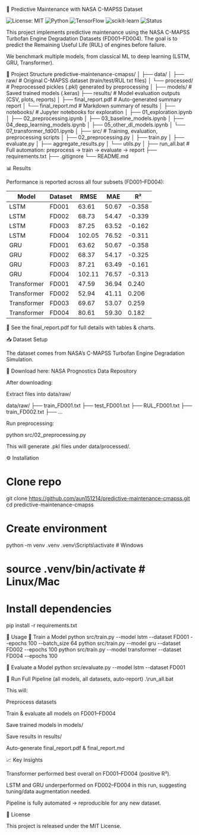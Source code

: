 🔧 Predictive Maintenance with NASA C-MAPSS Dataset

![License: MIT](https://img.shields.io/badge/License-MIT-yellow.svg)
![Python](https://img.shields.io/badge/python-3.11-blue.svg) ![TensorFlow](https://img.shields.io/badge/TensorFlow-2.x-orange.svg) ![scikit-learn](https://img.shields.io/badge/scikit--learn-1.3-green.svg) ![Status](https://img.shields.io/badge/Status-Completed-brightgreen.svg)  


This project implements predictive maintenance using the NASA C-MAPSS Turbofan Engine Degradation Datasets (FD001–FD004).
The goal is to predict the Remaining Useful Life (RUL) of engines before failure.

We benchmark multiple models, from classical ML to deep learning (LSTM, GRU, Transformer).

📂 Project Structure
predictive-maintenance-cmapss/
│
├── data/
│   ├── raw/              # Original C-MAPSS dataset (train/test/RUL txt files)
│   └── processed/        # Preprocessed pickles (.pkl) generated by preprocessing
│
├── models/               # Saved trained models (.keras)
├── results/              # Model evaluation outputs (CSV, plots, reports)
│   ├── final_report.pdf  # Auto-generated summary report
│   └── final_report.md   # Markdown summary of results
│
├── notebooks/            # Jupyter notebooks for exploration
│   ├── 01_exploration.ipynb
│   ├── 02_preprocessing.ipynb
│   ├── 03_baseline_models.ipynb
│   ├── 04_deep_learning_models.ipynb
│   ├── 05_other_dl_models.ipynb
│   └── 07_transformer_fd001.ipynb
│
├── src/                  # Training, evaluation, preprocessing scripts
│   ├── 02_preprocessing.py
│   ├── train.py
│   ├── evaluate.py
│   ├── aggregate_results.py
│   └── utils.py
│
├── run_all.bat           # Full automation: preprocess → train → evaluate → report
├── requirements.txt
├── .gitignore
└── README.md


📊 Results

Performance is reported across all four subsets (FD001–FD004):

| Model       | Dataset | RMSE   | MAE   | R²     |
| ----------- | ------- | ------ | ----- | ------ |
| LSTM        | FD001   | 63.61  | 50.67 | -0.358 |
| LSTM        | FD002   | 68.73  | 54.47 | -0.339 |
| LSTM        | FD003   | 87.25  | 63.52 | -0.162 |
| LSTM        | FD004   | 102.05 | 76.52 | -0.311 |
| GRU         | FD001   | 63.62  | 50.67 | -0.358 |
| GRU         | FD002   | 68.37  | 54.17 | -0.325 |
| GRU         | FD003   | 87.21  | 63.49 | -0.161 |
| GRU         | FD004   | 102.11 | 76.57 | -0.313 |
| Transformer | FD001   | 47.59  | 36.94 | 0.240  |
| Transformer | FD002   | 52.94  | 41.11 | 0.206  |
| Transformer | FD003   | 69.67  | 53.07 | 0.259  |
| Transformer | FD004   | 80.61  | 59.30 | 0.182  |


📄 See the final_report.pdf for full details with tables & charts.

📥 Dataset Setup

The dataset comes from NASA’s C-MAPSS Turbofan Engine Degradation Simulation.

🔗 Download here: NASA Prognostics Data Repository

After downloading:

Extract files into data/raw/

data/raw/
├── train_FD001.txt
├── test_FD001.txt
├── RUL_FD001.txt
├── train_FD002.txt
├── ...


Run preprocessing:

python src/02_preprocessing.py


This will generate .pkl files under data/processed/.

⚙️ Installation
# Clone repo
git clone https://github.com/aun151214/predictive-maintenance-cmapss.git
cd predictive-maintenance-cmapss

# Create environment
python -m venv .venv
.venv\Scripts\activate   # Windows
# source .venv/bin/activate  # Linux/Mac

# Install dependencies
pip install -r requirements.txt

🚀 Usage
🔹 Train a Model
python src/train.py --model lstm --dataset FD001 --epochs 100 --batch_size 64
python src/train.py --model gru --dataset FD002 --epochs 100
python src/train.py --model transformer --dataset FD004 --epochs 100

🔹 Evaluate a Model
python src/evaluate.py --model lstm --dataset FD001

🔹 Run Full Pipeline (all models, all datasets, auto-report)
.\run_all.bat


This will:

Preprocess datasets

Train & evaluate all models on FD001–FD004

Save trained models in models/

Save results in results/

Auto-generate final_report.pdf & final_report.md

📈 Key Insights

Transformer performed best overall on FD001–FD004 (positive R²).

LSTM and GRU underperformed on FD002–FD004 in this run, suggesting tuning/data augmentation needed.

Pipeline is fully automated → reproducible for any new dataset.

📜 License

This project is released under the MIT License.

